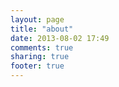 ```yaml
---
layout: page
title: "about"
date: 2013-08-02 17:49
comments: true
sharing: true
footer: true
---
```

